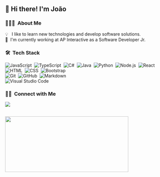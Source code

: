 ## 👋 Hi there! I'm João

### 👨🏻‍💻 &nbsp;About Me

💡 &nbsp;&nbsp;I like to learn new technologies and develop software solutions.\
🔭 &nbsp;I'm currently working at AP Interactive as a Software Developer Jr.

### 🛠 &nbsp;Tech Stack

![JavaScript](https://img.shields.io/badge/-JavaScript-333333?style=flat&logo=javascript)&nbsp;
![TypeScript](https://img.shields.io/badge/-TypeScript-333333?style=flat&logo=typescript)&nbsp;
![C#](https://img.shields.io/badge/-csharp-333333?style=flat&logo=c-sharp)&nbsp;
![Java](https://img.shields.io/badge/-Java-333333?style=flat&logo=Java&logoColor=FFA518)&nbsp;
![Python](https://img.shields.io/badge/-Python-333333?style=flat&logo=python)&nbsp;
![Node.js](https://img.shields.io/badge/-Node.js-333333?style=flat&logo=node.js)&nbsp;
![React](https://img.shields.io/badge/-React-333333?style=flat&logo=react)&nbsp;
![HTML](https://img.shields.io/badge/-HTML-333333?style=flat&logo=HTML5)&nbsp;
![CSS](https://img.shields.io/badge/-CSS-333333?style=flat&logo=CSS3&logoColor=1572B6)&nbsp;
![Bootstrap](https://img.shields.io/badge/-Bootstrap-333333?style=flat&logo=bootstrap&logoColor=563D7C)\
![Git](https://img.shields.io/badge/-Git-333333?style=flat&logo=git)&nbsp;
![GitHub](https://img.shields.io/badge/-GitHub-333333?style=flat&logo=github)&nbsp;
![Markdown](https://img.shields.io/badge/-Markdown-333333?style=flat&logo=markdown)\
![Visual Studio Code](https://img.shields.io/badge/-Visual%20Studio%20Code-333333?style=flat&logo=visual-studio-code&logoColor=007ACC)&nbsp;

### 🤝🏻 &nbsp;Connect with Me

<p align="left">
<a href="https://www.linkedin.com/in/jo%C3%A3o-henrique-batista-pereira/"><img src="https://img.shields.io/badge/-João%20Henriqe%20Batista%20Cerqueira-0077B5?style=flat-square&logo=Linkedin&logoColor=white"/></a>
</p>

</br>

<a href="https://github.com/henriquepython">
   <img width="400px" height="180em" src="https://github-readme-stats.vercel.app/api/top-langs/?username=henriquepython&layout=compact&langs_count=16&theme=dracula"/>
</a>
 

